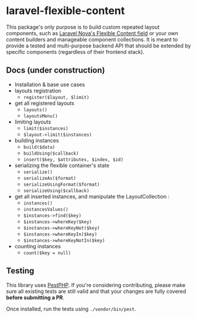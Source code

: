 # laravel-flexible-content

This package's only purpose is to build custom repeated layout components, such as [Laravel Nova's Flexible Content field](https://github.com/whitecube/nova-flexible-content) or your own content builders and manageable component collections. It is meant to provide a tested and multi-purpose backend API that should be extended by specific components (regardless of their frontend stack).

## Docs (under construction)

- Installation & base use cases
- layouts registration
    - `register($layout, $limit)`
- get all registered layouts
    - `layouts()`
    - `layoutsMenu()`
- limiting layouts
    - `limit($instances)`
    - `$layout->limit($instances)`
- building instances
    - `build($data)`
    - `buildUsing($callback)`
    - `insert($key, $attributes, $index, $id)`
- serializing the flexible container's state
    - `serialize()`
    - `serializeAs($format)`
    - `serializeUsingFormat($format)`
    - `serializeUsing($callback)`
- get all inserted instances, and manipulate the LayoutCollection :
    - `instances()`
    - `instancesValues()`
    - `$instances->find($key)`
    - `$instances->whereKey($key)`
    - `$instances->whereKeyNot($key)`
    - `$instances->whereKeyIn($key)`
    - `$instances->whereKeyNotIn($key)`
- counting instances
    - `count($key = null)`

## Testing

This library uses [PestPHP](https://pestphp.com/). If you're considering contributing, please make sure all existing tests are still valid and that your changes are fully covered **before submitting a PR**.

Once installed, run the tests using `./vendor/bin/pest`.
